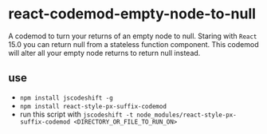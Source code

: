 # react-codemod-empty-node-to-null
A codemod to turn your returns of an empty node to null. Staring with `React` 15.0 you can return null from a stateless function component. This codemod will alter all your empty node returns to return null instead.

## use

* `npm install jscodeshift -g`
* `npm install react-style-px-suffix-codemod`
* run this script with `jscodeshift -t node_modules/react-style-px-suffix-codemod <DIRECTORY_OR_FILE_TO_RUN_ON>`